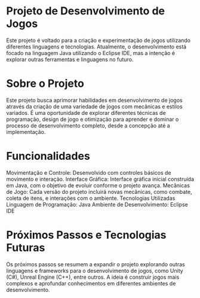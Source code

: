 # Projeto de Desenvolvimento de Jogos
Este projeto é voltado para a criação e experimentação de jogos utilizando diferentes linguagens e tecnologias. Atualmente, o desenvolvimento está focado na linguagem Java utilizando o Eclipse IDE, mas a intenção é explorar outras ferramentas e linguagens no futuro.

# Sobre o Projeto
Este projeto busca aprimorar habilidades em desenvolvimento de jogos através da criação de uma variedade de jogos com mecânicas e estilos variados. É uma oportunidade de explorar diferentes técnicas de programação, design de jogo e otimização para aprender e dominar o processo de desenvolvimento completo, desde a concepção até a implementação.

# Funcionalidades
Movimentação e Controle: Desenvolvido com controles básicos de movimento e interação.
Interface Gráfica: Interface gráfica inicial construída em Java, com o objetivo de evoluir conforme o projeto avança.
Mecânicas de Jogo: Cada versão do projeto incluirá novas mecânicas, como combate, coleta de itens, e interações com o ambiente.
Tecnologias Utilizadas
Linguagem de Programação: Java
Ambiente de Desenvolvimento: Eclipse IDE
# Próximos Passos e Tecnologias Futuras
Os próximos passos se resumem a expandir o projeto explorando outras linguagens e frameworks para o desenvolvimento de jogos, como Unity (C#), Unreal Engine (C++), entre outros. A ideia é construir jogos mais complexos e aprofundar conhecimentos em diferentes ambientes de desenvolvimento.
